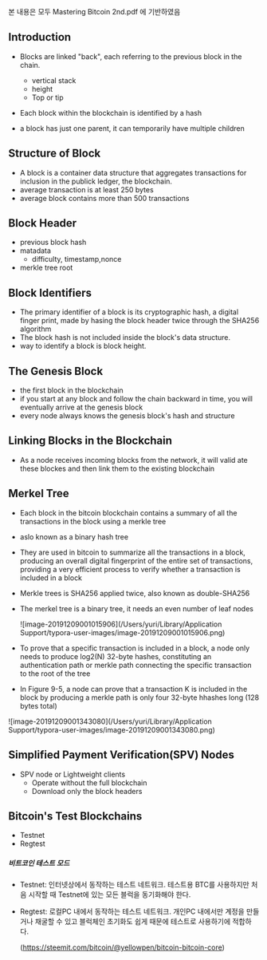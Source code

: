 본 내용은 모두 Mastering Bitcoin 2nd.pdf 에 기반하였음



## Introduction

- Blocks are linked "back", each referring to the previous block in the chain.

  - vertical stack
  - height
  - Top or tip

- Each block within the blockchain is identified by a hash

- a block has just one parent, it can temporarily have multiple children

  

## Structure of Block

- A block is a container data structure that aggregates transactions for inclusion in the publick ledger, the blockchain.
- average transaction is at least 250 bytes
- average block contains more than 500 transactions



## Block Header

- previous block hash
- matadata
  - difficulty, timestamp,nonce
- merkle tree root



## Block Identifiers

- The primary identifier of a block is its cryptographic hash, a digital finger print, made by hasing the block header twice through the SHA256 algorithm
- The block hash is not included inside the block's data structure.
- way to identify a block is block height.



## The Genesis Block

- the first block in the blockchain 
- if you start at any block and follow the chain backward in time, you will eventually arrive at the genesis block
- every node always knows the genesis block's hash and structure



## Linking Blocks in the Blockchain

- As a node receives incoming blocks from the network, it will valid ate these blockes and then link them to the existing blockchain

  

## Merkel Tree

- Each block in the bitcoin blockchain contains a summary of all the transactions in the block using a merkle tree

- aslo known as a binary hash tree

- They are used in bitcoin to summarize all the transactions in a block, producing an overall digital fingerprint of the entire set of transactions, providing a very efficient process to verify whether a transaction is included in a block

- Merkle trees is SHA256 applied twice, also known as double-SHA256

- The merkel tree is a binary tree, it needs an even number of leaf nodes

  ![image-20191209001015906](/Users/yuri/Library/Application Support/typora-user-images/image-20191209001015906.png)



- To prove that a specific transaction is included in a block, a node only needs to produce log2(N) 32-byte hashes, constituting an authentication path or merkle path connecting the specific transaction to the root of the tree
- In Figure 9-5, a node can prove that a transaction K is included in the block by producing a merkle path is only four 32-byte hhashes long (128 bytes total)

![image-20191209001343080](/Users/yuri/Library/Application Support/typora-user-images/image-20191209001343080.png)



## Simplified Payment Verification(SPV) Nodes

- SPV node or Lightweight clients
  - Operate without the full blockchain
  - Download only the block headers



## Bitcoin's Test Blockchains

- Testnet
- Regtest



##### 	비트코인 테스트 모드

- Testnet: 인터넷상에서 동작하는 테스트 네트워크. 테스트용 BTC를 사용하지만 처음 시작할 때 Testnet에 있는 모든 블럭을 동기화해야 한다.

- Regtest: 로컬PC 내에서 동작하는 테스트 네트워크. 개인PC 내에서만 계정을 만들거나 채굴할 수 있고 블럭체인 초기화도 쉽게 때문에 테스트로 사용하기에 적합하다.

  (https://steemit.com/bitcoin/@yellowpen/bitcoin-bitcoin-core)